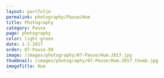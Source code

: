 ```yaml
---
layout: portfolio
permalink: photography/Pause/Hum
title: Photography
category: Pause
page: photography
color: light-green
date: 1-1-2017
order: 07-Pause-99
image: /images/photography/07-Pause/Hum.2017.jpg
thumbnail: /images/photography/07-Pause/Hum.2017.thumb.jpg
imageTitle: Hum
---
```

